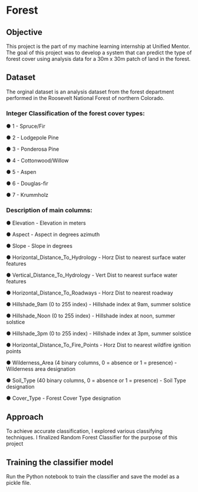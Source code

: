 # Forest

## Objective
This project is the part of my machine learning internship at Unified Mentor. The goal of this project was to develop a system that can predict the type of forest cover using analysis data for a 30m x 30m patch of land in the forest.

## Dataset
The orginal dataset is an analysis dataset from the forest department performed in the Roosevelt National Forest of northern Colorado.

### Integer Classification of the forest cover types:
● 1 - Spruce/Fir

● 2 - Lodgepole Pine

● 3 - Ponderosa Pine

● 4 - Cottonwood/Willow

● 5 - Aspen

● 6 - Douglas-fir

● 7 - Krummholz


### Description of main columns:
● Elevation - Elevation in meters

● Aspect - Aspect in degrees azimuth

● Slope - Slope in degrees

● Horizontal_Distance_To_Hydrology - Horz Dist to nearest surface water features

● Vertical_Distance_To_Hydrology - Vert Dist to nearest surface water features

● Horizontal_Distance_To_Roadways - Horz Dist to nearest roadway

● Hillshade_9am (0 to 255 index) - Hillshade index at 9am, summer solstice

● Hillshade_Noon (0 to 255 index) - Hillshade index at noon, summer solstice

● Hillshade_3pm (0 to 255 index) - Hillshade index at 3pm, summer solstice

● Horizontal_Distance_To_Fire_Points - Horz Dist to nearest wildfire ignition points

● Wilderness_Area (4 binary columns, 0 = absence or 1 = presence) - Wilderness area
designation

● Soil_Type (40 binary columns, 0 = absence or 1 = presence) - Soil Type designation

● Cover_Type - Forest Cover Type designation

## Approach
To achieve accurate classification, I explored various classifying techniques. I finalized Random Forest Classifier for the purpose of this project

## Training the classifier model
Run the Python notebook to train the classifier and save the model as a pickle file.
